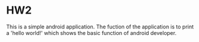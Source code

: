 # HW2
This is a simple android application.
The fuction of the application is to print a 'hello world!' which shows the basic function of android developer.
